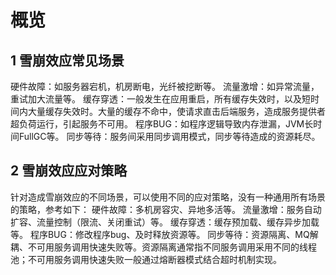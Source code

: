 # 概览


## 1 雪崩效应常见场景
硬件故障：如服务器宕机，机房断电，光纤被挖断等。
流量激增：如异常流量，重试加大流量等。
缓存穿透：一般发生在应用重启，所有缓存失效时，以及短时间内大量缓存失效时。大量的缓存不命中，使请求直击后端服务，造成服务提供者超负荷运行，引起服务不可用。
程序BUG：如程序逻辑导致内存泄漏，JVM长时间FullGC等。
同步等待：服务间采用同步调用模式，同步等待造成的资源耗尽。


## 2 雪崩效应应对策略
针对造成雪崩效应的不同场景，可以使用不同的应对策略，没有一种通用所有场景的策略，参考如下：
硬件故障：多机房容灾、异地多活等。
流量激增：服务自动扩容、流量控制（限流、关闭重试）等。
缓存穿透：缓存预加载、缓存异步加载等。
程序BUG：修改程序bug、及时释放资源等。
同步等待：资源隔离、MQ解耦、不可用服务调用快速失败等。资源隔离通常指不同服务调用采用不同的线程池；不可用服务调用快速失败一般通过熔断器模式结合超时机制实现。
